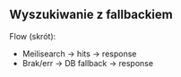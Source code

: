 ## Wyszukiwanie z fallbackiem

Flow (skrót):
- Meilisearch → hits → response
- Brak/err → DB fallback → response

